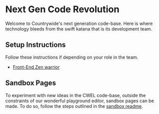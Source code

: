 # Next Gen Code Revolution

Welcome to Countrywide's next generation code-base. Here is where technology
bleeds from the swift katana that is its development team.

## Setup Instructions

Follow these instructions if depending on your role in the team.

- [Front-End Zen warrior](./readme/FED.md)

## Sandbox Pages

To experiment with new ideas in the CWEL code-base, outside the
constraints of our wonderful playground editor, sandbox pages can be made. To
do so, follow the steps outlined in the [sandbox readme]('./readme/Sandbox.md').
